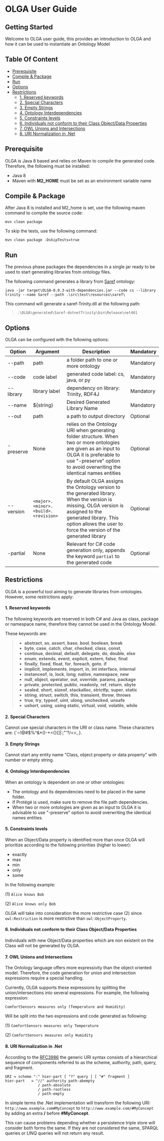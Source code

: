 # OLGA User Guide

## Getting Started
Welcome to OLGA user guide, this provides an introduction to OLGA and how it can be used to instantiate an Ontology Model

## Table Of Content
- [Prerequisite](#prerequisite)
- [Compile & Package](#compile---package)
- [Run](#run)
- [Options](#options)
- [Restrictions](#restrictions)
    + [1. Reserved keywords](#1-reserved-keywords)
    + [2. Special Characters](#2-special-characters)
    + [3. Empty Strings](#3-empty-strings)
    + [4. Ontology Interdependencies](#4-ontology-interdependencies)
    + [5. Constraints levels](#5-constraints-levels)
    + [6. Individuals not conform to their Class Object/Data Properties](#6-individuals-not-conform-to-their-class-object-data-properties)
    + [7. OWL Unions and Intersections](#7-owl-unions-and-intersections)
    + [8. URI Normalization in .Net](#8-uri-normalization-in-net)


## Prerequisite
OLGA is Java 8 based and relies on Maven to compile the generated code.
Therefore, the following must be installed:
* Java 8 
* Maven with **M2_HOME** must be set as an environment variable name

## Compile & Package
After Java 8 is installed and M2_home is set, use the following maven command to compite the source code:
```console
mvn clean package
```
To skip the tests, use the following command:
```console
mvn clean package -DskipTests=true
```

##  Run
The previous phase packages the dependencies in a single jar ready to be used to start generating libraries from ontology files.
 
The following command generates a library from [Saref](http://ontology.tno.nl/saref/) ontology:
```console
java -jar target\OLGA-0.0.3-with-dependencies.jar --code cs --library trinity --name Saref --path .\src\test\resources\saref\
``` 

This command will generate a saref-Trinity.dll at the following path:

> `.\OLGA\generated\Saref-dotnetTrinity\bin\Release\net461`

## Options

OLGA can be configured with the following options:

| Option    | Argument | Description | Mandatory |
|-----------|----------|-------------|-----------|
| --path | path | a folder path to one or more ontology | Mandatory |
| --code | code label | generated code label: cs, java, or py  | Mandatory |
| --library | library label | dependency on library: Trinity, RDF4J  | Mandatory |
| --name | ${string} | Desired Generated Library Name | Mandatory |
| --out | path | a path to output directory | Optional |
| -preserve | None | relies on the Ontology URI when generating folder structure. When two or more ontologies are given as an input to OLGA it is preferable to use "-preserve" option to avoid overwriting the identical names entities | Optional |
| --version | `<major>.<minor>.<build>.<revision>` | By default OLGA assigns the Ontology version to the generated library. When the version is missing, OLGA version is assigned to the generated library. This option allows the user to force the version of the generated library | Optional |
| -partial | None | Relevant for C# code generation only, appends the keyword `partial` to the generated code | Optional |

 
## Restrictions
OLGA is a powerful tool aiming to generate libraries from ontologies. However, some restrictions apply:

#### 1. Reserved keywords

The following keywords are reserved in both C# and Java as class, package or namespace name, therefore they cannot be used in the Ontology Model. 

These keywords are: 

>* **abstract**, **as**, **assert**, **base**, **bool**, **boolean**, **break**
>* **byte**, **case**, **catch**, **char**, **checked**, **class**, **const**,
>* **continue**, **decimal**, **default**, **delegate**, **do**, **double**, **else**
>* **enum**, **extends**, **event**, **explicit**, **extern**, **false**, **final**
>* **finally**, **fixed**, **float**, **for**, **foreach**, **goto**, **if**
>* **implicit**, **implements**, **import**, **in**, **int**
 **interface**, **internal**
>* **instanceof**, **is**, **lock**, **long**, **native**, **namespace**, **new**
>* **null**, **object**, **operator**, **out**, **override**, **params**, **package**
>* **private**, **protected**, **public**, **readonly**, **ref**, **return**, **sbyte**
>* **sealed**, **short**, **sizeof**, **stackalloc**, **strictfp**, **super**, **static**
>* **string**, **struct**, **switch**, **this**, **transient**, **throw**, **throws**
>* **true**, **try**, **typeof**, **uint**, **ulong**, **unchecked**, **unsafe**
>* **ushort**, **using**, **using static**, **virtual**, **void**, **volatile**, **while**
      
#### 2. Special Characters

Cannot use special characters in the URI or class name. 
These characters are: {`~!@#$%^&*()-+={}[]\|:;"'?/<>,.}.

#### 3. Empty Strings

Cannot start any entity name "Class, object property or data property" with number or empty string.

#### 4. Ontology Interdependencies

When an ontology is dependent on one or other ontologies:

* The ontology and its dependencies need to be placed in the same folder.
* If Protégé is used, make sure to remove the file path dependencies.
* When two or more ontologies are given as an input to OLGA it is advisable to use "-preserve" option to avoid overwriting the identical names entities.


#### 5. Constraints levels 
When an Object/Data property is identified more than once OLGA will prioritize according to the following priorities (higher to lower):

* exactly
* max
* min
* only 
* some


In the following example:

(1) `Alice knows Bob`

(2) `Alice knows only Bob`

OLGA will take into consideration the more restrictive case (2) since `owl:Restriction` is more restrictive than `owl:ObjectProperty`.

 
#### 6. Individuals not conform to their Class Object/Data Properties 
Individuals with new Object/Data properties which are non existent on the Class will not be generated by OLGA.

#### 7. OWL Unions and Intersections 
The Ontology language offers more expressivity than the object oriented model. Therefore, the code generation for union and intersection expressions require a special handling.

Currently, OLGA supports these expressions by splitting the union/intersections into several expressions.
For example, the following expression:

` ComfortSensors measures only (Temperature and Humidity) `

Will be split into the two expressions and code generated as following:

(1) ` ComfortSensors measures only Temperature `

(2) ` ComfortSensors measures only Humidity `

#### 8. URI Normalization in .Net

According to the [RFC3986](https://tools.ietf.org/html/rfc3986) the generic URI syntax consists of a hierarchical sequence of components referred to as the scheme, authority, path, query, and fragment.
```
URI = scheme ":" hier-part [ "?" query ] [ "#" fragment ]
hier-part   = "//" authority path-abempty
               / path-absolute
               / path-rootless
               / path-empty 
```

In simple terms the .Net implementation will transform the following URI:
 `http://www.example.com#MyConcept` to `http://www.example.com/#MyConcept` by adding an extra **/** before **#MyConcept**.
 
 This can cause problems depending whether a persistence triple store will consider both forms the same. If they are not considered the same, SPARQL queries or LINQ queries will not return any result. 
 

